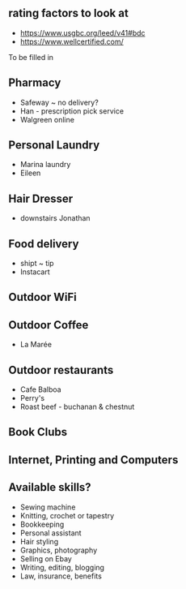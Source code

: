 
## rating factors to look at

* https://www.usgbc.org/leed/v41#bdc
* https://www.wellcertified.com/


To be filled in

## Pharmacy

* Safeway ~ no delivery?
* Han - prescription pick service
* Walgreen online

## Personal Laundry

* Marina laundry
* Eileen

## Hair Dresser

* downstairs Jonathan



## Food delivery

* shipt ~ tip
* Instacart

## Outdoor WiFi


## Outdoor Coffee

* La Marée


## Outdoor restaurants

* Cafe Balboa
* Perry's
* Roast beef - buchanan & chestnut


## Book Clubs



## Internet, Printing and Computers



## Available skills?

* Sewing machine
* Knitting, crochet or tapestry
* Bookkeeping
* Personal assistant
* Hair styling
* Graphics, photography
* Selling on Ebay
* Writing, editing, blogging
* Law, insurance, benefits




